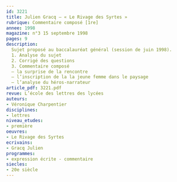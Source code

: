 ```yaml
---
id: 3221
title: Julien Gracq – « Le Rivage des Syrtes » 
rubrique: Commentaire composé [1re]
annee: 1998
magazine: n°3 15 septembre 1998
pages: 9
description: 
  Sujet proposé au baccalauréat général (session de juin 1998).
  1. Analyse du sujet
  2. Corrigé des questions
  3. Commentaire composé
  – la surprise de la rencontre
  – l’inscription de la la jeune femme dans le paysage
  – l’analyse du héros-narrateur
article_pdf: 3221.pdf
revue: L’école des lettres des lycées
auteurs:
- Véronique Charpentier
disciplines:
- lettres
niveau_etudes:
- première
oeuvres:
- Le Rivage des Syrtes
ecrivains:
- Gracq Julien
programmes:
- expression écrite - commentaire
siecles:
- 20e siècle
---
```

